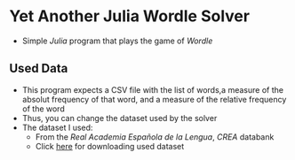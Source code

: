 # Yet Another Julia Wordle Solver

- Simple *Julia* program that plays the game of *Wordle*

## Used Data

- This program expects a CSV file with the list of words,a measure of the absolut frequency of that word, and a measure of the relative frequency of the word
- Thus, you can change the dataset used by the solver
- The dataset I used:
    - From the *Real Academia Española de la Lengua*, *CREA* databank
    - Click [here](https://corpus.rae.es/frec/CREA_total.zip) for downloading used dataset
